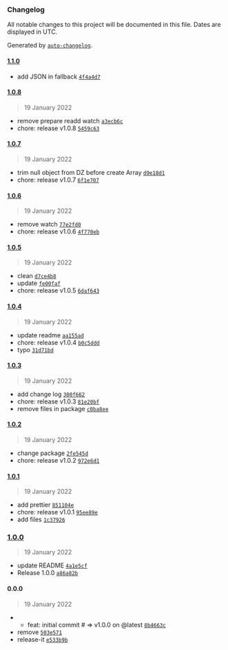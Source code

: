 ### Changelog

All notable changes to this project will be documented in this file. Dates are displayed in UTC.

Generated by [`auto-changelog`](https://github.com/CookPete/auto-changelog).

#### [1.1.0](https://github.com/NovaGaia/gatsby-plugin-strapi-source-extender/compare/1.0.8...1.1.0)

- add JSON in fallback [`4f4a4d7`](https://github.com/NovaGaia/gatsby-plugin-strapi-source-extender/commit/4f4a4d764499916f654b6df9ed1fd2676fe005aa)

#### [1.0.8](https://github.com/NovaGaia/gatsby-plugin-strapi-source-extender/compare/1.0.7...1.0.8)

> 19 January 2022

- remove prepare readd watch [`a3ecb6c`](https://github.com/NovaGaia/gatsby-plugin-strapi-source-extender/commit/a3ecb6c1286d300375f127b61103c53f703d1039)
- chore: release v1.0.8 [`5459c63`](https://github.com/NovaGaia/gatsby-plugin-strapi-source-extender/commit/5459c630968ff9c1d98af02cd9bc4ab044564654)

#### [1.0.7](https://github.com/NovaGaia/gatsby-plugin-strapi-source-extender/compare/1.0.6...1.0.7)

> 19 January 2022

- trim null object from DZ before create Array [`d9e18d1`](https://github.com/NovaGaia/gatsby-plugin-strapi-source-extender/commit/d9e18d1a366ba3bf51b3ee963f3473dcc044d8e9)
- chore: release v1.0.7 [`6f1e707`](https://github.com/NovaGaia/gatsby-plugin-strapi-source-extender/commit/6f1e7074aae91e135cd67124571fad86088a700b)

#### [1.0.6](https://github.com/NovaGaia/gatsby-plugin-strapi-source-extender/compare/1.0.5...1.0.6)

> 19 January 2022

- remove watch [`77e2fd0`](https://github.com/NovaGaia/gatsby-plugin-strapi-source-extender/commit/77e2fd01968dd8b49e9b2aad5cf686baa2893662)
- chore: release v1.0.6 [`4f770eb`](https://github.com/NovaGaia/gatsby-plugin-strapi-source-extender/commit/4f770eb55731a27d1e2de506ee4b5faeedb2d7e5)

#### [1.0.5](https://github.com/NovaGaia/gatsby-plugin-strapi-source-extender/compare/1.0.4...1.0.5)

> 19 January 2022

- clean [`d7ce4b8`](https://github.com/NovaGaia/gatsby-plugin-strapi-source-extender/commit/d7ce4b87c83348f5470973026c20f65b2d5e204c)
- update [`fe00faf`](https://github.com/NovaGaia/gatsby-plugin-strapi-source-extender/commit/fe00fafbf1929b85179eee3e2a3ebfe4ec41a8ae)
- chore: release v1.0.5 [`6daf643`](https://github.com/NovaGaia/gatsby-plugin-strapi-source-extender/commit/6daf64357cda09262cafa526d2f2ee56453742be)

#### [1.0.4](https://github.com/NovaGaia/gatsby-plugin-strapi-source-extender/compare/1.0.3...1.0.4)

> 19 January 2022

- update readme [`aa155ad`](https://github.com/NovaGaia/gatsby-plugin-strapi-source-extender/commit/aa155ad338021412ebaf95fd24e7397f297cf534)
- chore: release v1.0.4 [`b0c5ddd`](https://github.com/NovaGaia/gatsby-plugin-strapi-source-extender/commit/b0c5ddd505a8b494ec2bed70da88e9f8b41f1fbc)
- typo [`31d71bd`](https://github.com/NovaGaia/gatsby-plugin-strapi-source-extender/commit/31d71bd3e073fec88e5fce73905cf8b50b9fc4af)

#### [1.0.3](https://github.com/NovaGaia/gatsby-plugin-strapi-source-extender/compare/1.0.2...1.0.3)

> 19 January 2022

- add change log [`300f662`](https://github.com/NovaGaia/gatsby-plugin-strapi-source-extender/commit/300f662c6b2651ac074fe459e1296e293c4d08d8)
- chore: release v1.0.3 [`81e20bf`](https://github.com/NovaGaia/gatsby-plugin-strapi-source-extender/commit/81e20bf0a3e22c7df1e6995dd78019fea8a58e62)
- remove files in package [`c0ba8ee`](https://github.com/NovaGaia/gatsby-plugin-strapi-source-extender/commit/c0ba8ee0f1d1baed8d059704be81f3dd9858c686)

#### [1.0.2](https://github.com/NovaGaia/gatsby-plugin-strapi-source-extender/compare/1.0.1...1.0.2)

> 19 January 2022

- change package [`2fe545d`](https://github.com/NovaGaia/gatsby-plugin-strapi-source-extender/commit/2fe545db1ebd6fb869091f2a75979c72ed9e1e77)
- chore: release v1.0.2 [`972e6d1`](https://github.com/NovaGaia/gatsby-plugin-strapi-source-extender/commit/972e6d1b8d8b8fdf341abeaa997d2f4c970dd3fa)

#### [1.0.1](https://github.com/NovaGaia/gatsby-plugin-strapi-source-extender/compare/1.0.0...1.0.1)

> 19 January 2022

- add prettier [`851104e`](https://github.com/NovaGaia/gatsby-plugin-strapi-source-extender/commit/851104e880ee8405e9743d587e08d1403da34408)
- chore: release v1.0.1 [`95ee89e`](https://github.com/NovaGaia/gatsby-plugin-strapi-source-extender/commit/95ee89e51afeae7c4bf8bb9862a5d56ff0f42400)
- add files [`1c37926`](https://github.com/NovaGaia/gatsby-plugin-strapi-source-extender/commit/1c37926c1b879f20f1a9faef7559839998f48ef3)

### [1.0.0](https://github.com/NovaGaia/gatsby-plugin-strapi-source-extender/compare/0.0.0...1.0.0)

> 19 January 2022

- update README [`4a1e5cf`](https://github.com/NovaGaia/gatsby-plugin-strapi-source-extender/commit/4a1e5cf3acdb1e72ffb8023587ec1a4facad364f)
- Release 1.0.0 [`a86a82b`](https://github.com/NovaGaia/gatsby-plugin-strapi-source-extender/commit/a86a82b91b114f2ee025034cfac2b6603ddaf0d8)

#### 0.0.0

> 19 January 2022

- * feat: initial commit # =&gt; v1.0.0 on @latest [`8b4663c`](https://github.com/NovaGaia/gatsby-plugin-strapi-source-extender/commit/8b4663c5db12423a70e0ac31a74c25129709148e)
- remove [`503e571`](https://github.com/NovaGaia/gatsby-plugin-strapi-source-extender/commit/503e571dfc19f4a8f557652e1863a79f3c3921ac)
- release-it [`e533b9b`](https://github.com/NovaGaia/gatsby-plugin-strapi-source-extender/commit/e533b9b7c558da84f13028ed239b6ee6ad6f532e)
